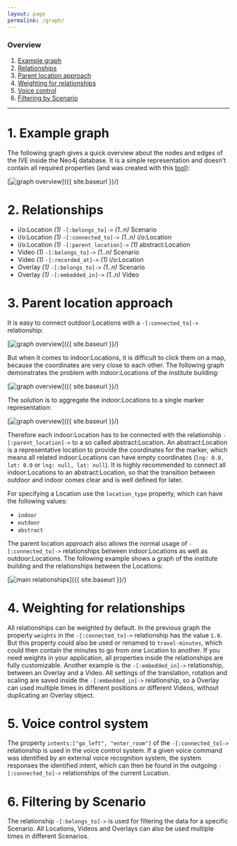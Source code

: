 ```yaml
---
layout: page
permalink: /graph/
---
```



### Overview
1. [Example graph](#example-graph)
2. [Relationships](#relationships)
3. [Parent location approach](#parent-location-approach)
4. [Weighting for relationships](#weighting-for-relationships)
5. [Voice control](#voice-control)
6. [Filtering by Scenario](#filtering-by-scenario)

***


# 1. Example graph

The following graph gives a quick overview about the nodes and edges of the IVE inside the Neo4j database. It is a simple representation and doesn't contain all required properties (and was created with this [tool](http://www.apcjones.com/arrows/)):

[<img src="{{ site.baseurl }}/images/graph_overview.png" alt="graph overview" class="picture" />]({{ site.baseurl }}/)



# 2. Relationships

* <span class="label label-location">i/o:Location</span> *(1)* `-[:belongs_to]->` *(1..n)* <span class="label label-scenario">Scenario</span>
* <span class="label label-location">i/o:Location</span> *(1)* `-[:connected_to]->` *(1..n)* <span class="label label-location">i/o:Location</span>
* <span class="label label-location">i/o:Location</span> *(1)* `-[:parent_location]->` *(1)* <span class="label label-abstract-location">abstract:Location</span>
* <span class="label label-video">Video</span> *(1)* `-[:belongs_to]->` *(1..n)* <span class="label label-scenario">Scenario</span>
* <span class="label label-video">Video</span> *(1)* `-[:recorded_at]->` *(1)* <span class="label label-location">i/o:Location</span>
* <span class="label label-overlay">Overlay</span> *(1)* `-[:belongs_to]->` *(1..n)* <span class="label label-scenario">Scenario</span>
* <span class="label label-overlay">Overlay</span> *(1)* `-[:embedded_in]->` *(1..n)* <span class="label label-video">Video</span>


# 3. Parent location approach

It is easy to connect <span class="label label-location">outdoor:Locations</span> with a `-[:connected_to]->` relationship:

[<img src="{{ site.baseurl }}/images/1_outdoor.png" alt="graph overview" class="picture" />]({{ site.baseurl }}/)

But when it comes to <span class="label label-location">indoor:Locations</span>, it is difficult to click them on a map, because the coordinates are very close to each other. The following graph demonstrates the problem with <span class="label label-location">indoor:Locations</span> of the institute building:

[<img src="{{ site.baseurl }}/images/2_fail.png" alt="graph overview" class="picture" />]({{ site.baseurl }}/)

The solution is to aggregate the <span class="label label-location">indoor:Locations</span> to a single marker representation:

[<img src="{{ site.baseurl }}/images/3_indoor.png" alt="graph overview" class="picture" />]({{ site.baseurl }}/)

Therefore each <span class="label label-location">indoor:Location</span> has to be connected with the relationship `-[:parent_location]->` to a so called <span class="label label-abstract-location">abstract:Location</span>.
An <span class="label label-abstract-location">abstract:Location</span> is a representative location to provide the coordinates for the marker, which means all related <span class="label label-location">indoor:Locations</span> can have empty coordinates (`lng: 0.0, lat: 0.0` or `lng: null, lat: null`).
It is highly recommended to connect all <span class="label label-location">indoor:Locations</span> to an <span class="label label-abstract-location">abstract:Location</span>, so that the transition between outdoor and indoor comes clear and is well defined for later.

For specifying a <span class="label label-location">Location</span> use the `location_type` property, which can have the following values:
* `indoor`
* `outdoor`
* `abstract`

The parent location approach also allows the normal usage of `-[:connected_to]->` relationships between
<span class="label label-location">indoor:Locations</span> as well as <span class="label label-location">outdoor:Locations</span>. The following example shows a graph of the institute building and the relationships between the <span class="label label-location">Locations</span>:

[<img src="{{ site.baseurl }}/images/parent_location.png" alt="main relationships" class="picture" />]({{ site.baseurl }}/)


# 4. Weighting for relationships

All relationships can be weighted by default. In the previous graph the property `weights` in the `-[:connected_to]->` relationship has the value `1.0`. But this property could also be used or renamed to `travel-minutes`, which could  then contain the minutes to go from one <span class="label label-location">Location</span> to another. If you need weights in your application, all properties inside the relationships are fully customizable. Another example is the `-[:embedded_in]->` relationship, between an <span class="label label-overlay">Overlay</span> and a <span class="label label-video">Video</span>. All settings of the translation, rotation and scaling are saved inside the `-[:embedded_in]->` relationship, so a <span class="label label-overlay">Overlay</span> can used multiple times in different positions or different <span class="label label-video">Videos</span>, without duplicating an <span class="label label-overlay">Overlay</span> object.

# 5. Voice control system

The property `intents:["go_left", "enter_room"]` of the `-[:connected_to]->` relationship is used in the voice control system. If a given voice command was identified by an external voice recognition system, the system responses the identified intent, which can then be found in the outgoing `-[:connected_to]->` relationships of the current <span class="label label-location">Location</span>.

# 6. Filtering by Scenario

The relationship `-[:belongs_to]->` is used for filtering the data for a specific <span class="label label-scenario">Scenario</span>. All <span class="label label-location">Locations</span>, <span class="label label-video">Videos</span> and <span class="label label-overlay">Overlays</span> can also be used multiple times in different <span class="label label-scenario">Scenarios</span>.
